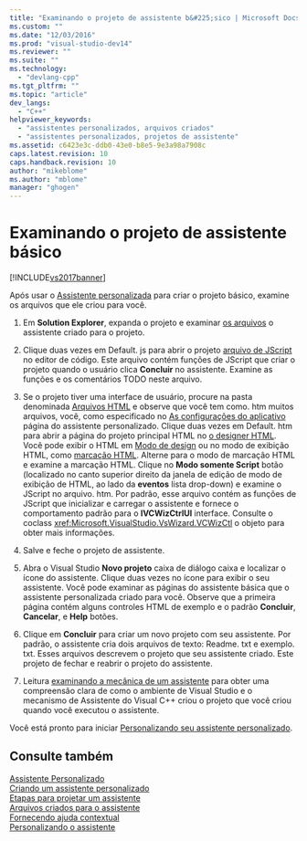 ```yaml
---
title: "Examinando o projeto de assistente b&#225;sico | Microsoft Docs"
ms.custom: ""
ms.date: "12/03/2016"
ms.prod: "visual-studio-dev14"
ms.reviewer: ""
ms.suite: ""
ms.technology: 
  - "devlang-cpp"
ms.tgt_pltfrm: ""
ms.topic: "article"
dev_langs: 
  - "C++"
helpviewer_keywords: 
  - "assistentes personalizados, arquivos criados"
  - "assistentes personalizados, projetos de assistente"
ms.assetid: c6423e3c-ddb0-43e0-b8e5-9e3a98a7908c
caps.latest.revision: 10
caps.handback.revision: 10
author: "mikeblome"
ms.author: "mblome"
manager: "ghogen"
---
```

# Examinando o projeto de assistente b&#225;sico
[!INCLUDE[vs2017banner](../assembler/inline/includes/vs2017banner.md)]

Após usar o  [Assistente personalizada](../ide/creating-a-custom-wizard.md) para criar o projeto básico, examine os arquivos que ele criou para você.  
  
1.  Em  **Solution Explorer**, expanda o projeto e examinar  [os arquivos](../ide/files-created-for-your-wizard.md) o assistente criado para o projeto.  
  
2.  Clique duas vezes em Default. js para abrir o projeto  [arquivo de JScript](../ide/jscript-file.md) no editor de código.  Este arquivo contém funções de JScript que criar o projeto quando o usuário clica  **Concluir** no assistente.  Examine as funções e os comentários TODO neste arquivo.  
  
3.  Se o projeto tiver uma interface de usuário, procure na pasta denominada  [Arquivos HTML](../ide/html-files.md) e observe que você tem como. htm muitos arquivos, você, como especificado no  [As configurações do aplicativo](../Topic/Application%20Settings,%20Custom%20Wizard.md) página do assistente personalizado.  Clique duas vezes em Default. htm para abrir a página do projeto principal HTML no  [o designer HTML](../Topic/HTML%20Designer.md).  Você pode exibir o HTML em [Modo de design](../Topic/Design%20View1.md) ou no modo de exibição HTML, como  [marcação HTML](http://msdn.microsoft.com/pt-br/7bb90672-b36a-4cf9-9bbc-677c9b956318).  Alterne para o modo de marcação HTML e examine a marcação HTML.  Clique no  **Modo somente Script** botão \(localizado no canto superior direito da janela de edição de modo de exibição de HTML, ao lado da  **eventos** lista drop\-down\) e examine o JScript no arquivo. htm.  Por padrão, esse arquivo contém as funções de JScript que inicializar e carregar o assistente e fornece o comportamento padrão para o  **IVCWizCtrlUI**  interface.  Consulte o coclass <xref:Microsoft.VisualStudio.VsWizard.VCWizCtl> o objeto para obter mais informações.  
  
4.  Salve e feche o projeto de assistente.  
  
5.  Abra o Visual Studio  **Novo projeto** caixa de diálogo caixa e localizar o ícone do assistente.  Clique duas vezes no ícone para exibir o seu assistente.  Você pode examinar as páginas do assistente básica que o assistente personalizada criado para você.  Observe que a primeira página contém alguns controles HTML de exemplo e o padrão  **Concluir**,  **Cancelar**, e  **Help** botões.  
  
6.  Clique em  **Concluir** para criar um novo projeto com seu assistente.  Por padrão, o assistente cria dois arquivos de texto: Readme. txt e exemplo. txt.  Esses arquivos descrevem o projeto que seu assistente criado.  Este projeto de fechar e reabrir o projeto do assistente.  
  
7.  Leitura  [examinando a mecânica de um assistente](../Topic/Examining%20the%20Mechanics%20of%20a%20Wizard.md) para obter uma compreensão clara de como o ambiente de Visual Studio e o mecanismo de Assistente do Visual C\+\+ criou o projeto que você criou quando você executou o assistente.  
  
 Você está pronto para iniciar  [Personalizando seu assistente personalizado](../ide/customizing-your-wizard.md).  
  
## Consulte também  
 [Assistente Personalizado](../ide/custom-wizard.md)   
 [Criando um assistente personalizado](../ide/creating-a-custom-wizard.md)   
 [Etapas para projetar um assistente](../ide/steps-to-designing-a-wizard.md)   
 [Arquivos criados para o assistente](../ide/files-created-for-your-wizard.md)   
 [Fornecendo ajuda contextual](../ide/providing-context-sensitive-help.md)   
 [Personalizando o assistente](../ide/customizing-your-wizard.md)